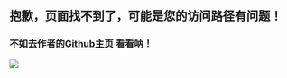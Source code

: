 ## 抱歉，页面找不到了，可能是您的访问路径有问题！

### 不如去作者的[Github主页](https://www.github.com/shaoxiongdu) 看看呐！

![](https://th.bing.com/th/id/OIP.f0JDYp8rVLZemg4a6CKGTwFIC-?pid=ImgDet&rs=1)